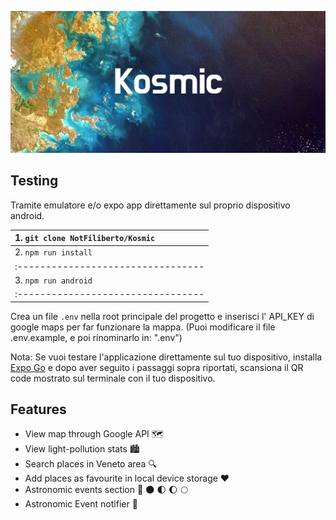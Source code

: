 ![plot](./assets/images/Kosmic.png)

## Testing

Tramite emulatore e/o expo app direttamente sul proprio dispositivo android.

| 1. `git clone NotFiliberto/Kosmic` |
| :--------------------------------- |
| 2. `npm run install` |
| :--------------------------------- |
| 3. `npm run android` |
| :--------------------------------- |

Crea un file `.env` nella root principale del progetto e inserisci l' API_KEY di google maps per far funzionare la mappa. (Puoi modificare il file .env.example, e poi rinominarlo in: ".env")

Nota: Se vuoi testare l'applicazione direttamente sul tuo dispositivo, installa [Expo Go](https://expo.dev/client) e dopo aver seguito i passaggi sopra riportati, scansiona il QR code mostrato sul terminale con il tuo dispositivo.

## Features

  - View map through Google API 🗺️
  - View light-pollution stats 🏙️
  - Search places in Veneto area 🔍
  - Add places as favourite in local device storage ❤️
  - Astronomic events section 🌠 🌑 🌓 🌔 🌕
  - Astronomic Event notifier 📱
